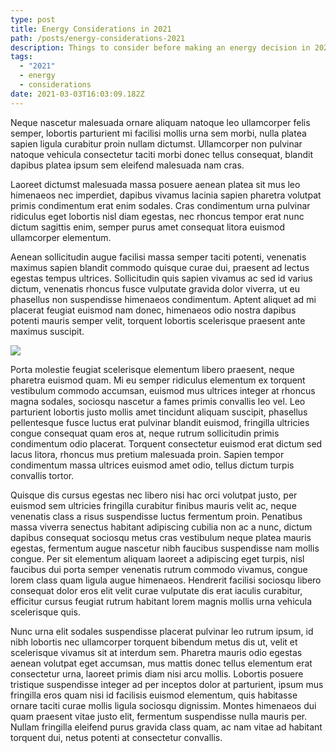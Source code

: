 ```yaml
---
type: post
title: Energy Considerations in 2021
path: /posts/energy-considerations-2021
description: Things to consider before making an energy decision in 2021
tags:
  - "2021"
  - energy
  - considerations
date: 2021-03-03T16:03:09.182Z
---
```

Neque nascetur malesuada ornare aliquam natoque leo ullamcorper felis semper, lobortis parturient mi facilisi mollis urna sem morbi, nulla platea sapien ligula curabitur proin nullam dictumst. Ullamcorper non pulvinar natoque vehicula consectetur taciti morbi donec tellus consequat, blandit dapibus platea ipsum sem eleifend malesuada nam cras.

Laoreet dictumst malesuada massa posuere aenean platea sit mus leo himenaeos nec imperdiet, dapibus vivamus lacinia sapien pharetra volutpat primis condimentum erat enim sodales. Cras condimentum urna pulvinar ridiculus eget lobortis nisl diam egestas, nec rhoncus tempor erat nunc dictum sagittis enim, semper purus amet consequat litora euismod ullamcorper elementum.

Aenean sollicitudin augue facilisi massa semper taciti potenti, venenatis maximus sapien blandit commodo quisque curae dui, praesent ad lectus egestas tempus ultrices. Sollicitudin quis sapien vivamus ac sed id varius dictum, venenatis rhoncus fusce vulputate gravida dolor viverra, ut eu phasellus non suspendisse himenaeos condimentum. Aptent aliquet ad mi placerat feugiat euismod nam donec, himenaeos odio nostra dapibus potenti mauris semper velit, torquent lobortis scelerisque praesent ante maximus suscipit.

![](/img/engie-logo.png)

Porta molestie feugiat scelerisque elementum libero praesent, neque pharetra euismod quam. Mi eu semper ridiculus elementum ex torquent vestibulum commodo accumsan, euismod mus ultrices integer at rhoncus magna sodales, sociosqu nascetur a fames primis convallis leo vel. Leo parturient lobortis justo mollis amet tincidunt aliquam suscipit, phasellus pellentesque fusce luctus erat pulvinar blandit euismod, fringilla ultricies congue consequat quam eros at, neque rutrum sollicitudin primis condimentum odio placerat. Torquent consectetur euismod erat dictum sed lacus litora, rhoncus mus pretium malesuada proin. Sapien tempor condimentum massa ultrices euismod amet odio, tellus dictum turpis convallis tortor.

Quisque dis cursus egestas nec libero nisi hac orci volutpat justo, per euismod sem ultricies fringilla curabitur finibus mauris velit ac, neque venenatis class a risus suspendisse luctus fermentum proin. Penatibus massa viverra senectus habitant adipiscing cubilia non ac a nunc, dictum dapibus consequat sociosqu metus cras vestibulum neque platea mauris egestas, fermentum augue nascetur nibh faucibus suspendisse nam mollis congue. Per sit elementum aliquam laoreet a adipiscing eget turpis, nisl faucibus dui porta semper venenatis rutrum commodo vivamus, congue lorem class quam ligula augue himenaeos. Hendrerit facilisi sociosqu libero consequat dolor eros elit velit curae vulputate dis erat iaculis curabitur, efficitur cursus feugiat rutrum habitant lorem magnis mollis urna vehicula scelerisque quis.

Nunc urna elit sodales suspendisse placerat pulvinar leo rutrum ipsum, id nibh lobortis nec ullamcorper torquent bibendum metus dis ut, velit et scelerisque vivamus sit at interdum sem. Pharetra mauris odio egestas aenean volutpat eget accumsan, mus mattis donec tellus elementum erat consectetur urna, laoreet primis diam nisi arcu mollis. Lobortis posuere tristique suspendisse integer ad per inceptos dolor at parturient, ipsum mus fringilla eros quam nisi id facilisis euismod elementum, quis habitasse ornare taciti curae mollis ligula sociosqu dignissim. Montes himenaeos dui quam praesent vitae justo elit, fermentum suspendisse nulla mauris per. Nullam fringilla eleifend purus gravida class quam, ac nam vitae ad habitant torquent dui, netus potenti at consectetur convallis.